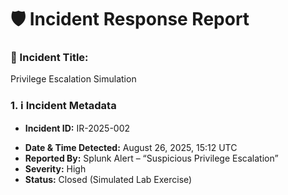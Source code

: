 # 🛡️ Incident Response Report

### 🎯 Incident Title: 
Privilege Escalation Simulation

### 1. ℹ Incident Metadata
+ **Incident ID:** IR-2025-002  
- **Date & Time Detected:** August 26, 2025, 15:12 UTC  
- **Reported By:** Splunk Alert – “Suspicious Privilege Escalation”  
- **Severity:** High  
- **Status:** Closed (Simulated Lab Exercise) 

